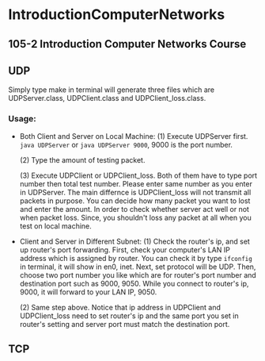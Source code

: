 # IntroductionComputerNetworks
## 105-2 Introduction Computer Networks Course

## UDP
Simply type make in terminal will generate three files which are UDPServer.class, UDPClient.class and UDPClient_loss.class.

### Usage:
* Both Client and Server on Local Machine:
	(1) Execute UDPServer first.
	 ` java UDPServer ` or ` java UDPServer 9000 `, 9000 is the port number.

	(2) Type the amount of testing packet.

	(3) Execute UDPClient or UDPClient_loss. Both of them have to type port number then total test number. Please enter same number as you enter in UDPServer. The main differnce is UDPClient_loss will not transmit all packets in purpose. You can decide how many packet you want to lost and enter the amount. In order to check whether server act well or not when packet loss. Since, you shouldn't loss any packet at all when you test on local machine.

* Client and Server in Different Subnet:
	(1) Check the router's ip, and set up router's port forwarding. 
	First, check your computer's LAN IP address which is assigned by router. You can check it by type ` ifconfig ` in terminal, it will show in en0, inet. Next, set protocol will be UDP. Then, choose two port number you like which are for router's port number and destination port such as 9000, 9050. While you connect to router's ip, 9000, it will forward to your LAN IP, 9050.

	(2) Same step above. Notice that ip address in UDPClient and UDPClient_loss need to set router's ip and the same port you set in router's setting and server port must match the destination port.

## TCP
